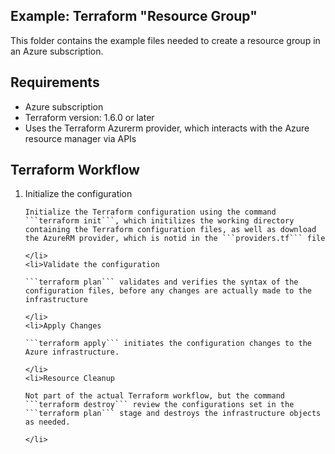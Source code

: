 ## Example: Terraform "Resource Group"

<p>This folder contains the example files needed to create a resource group in an Azure subscription.

## Requirements
<ul>
    <li>Azure subscription</li>
    <li>Terraform version: 1.6.0 or later</li>
    <li>Uses the Terraform Azurerm provider, which interacts with the Azure resource manager via APIs</li>
</ul>

## Terraform Workflow
<ol>
    <li>Initialize the configuration

    Initialize the Terraform configuration using the command ```terraform init```, which initilizes the working directory containing the Terraform configuration files, as well as download the AzureRM provider, which is notid in the ```providers.tf``` file

    </li>
    <li>Validate the configuration

    ```terraform plan``` validates and verifies the syntax of the configuration files, before any changes are actually made to the infrastructure

    </li>
    <li>Apply Changes

    ```terraform apply``` initiates the configuration changes to the Azure infrastructure.

    </li>
    <li>Resource Cleanup

    Not part of the actual Terraform workflow, but the command ```terraform destroy``` review the configurations set in the ```terraform plan``` stage and destroys the infrastructure objects as needed.
    
    </li>
</ol>